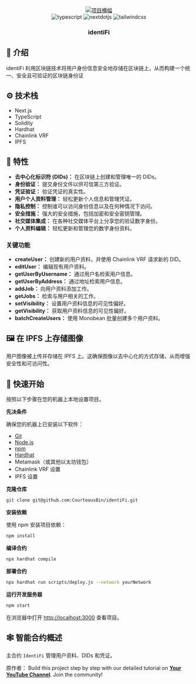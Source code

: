 
<div align="center">
  <br />
    <a href="https://www.youtube.com/watch?v=OpL5Q7Zc7qk" target="_blank">
      <img src="https://i.postimg.cc/26LnpVqZ/test1-copy.jpg" alt="项目横幅">
    </a>
  
  <br />

  <div>
    <img src="https://img.shields.io/badge/-TypeScript-black?style=for-the-badge&logoColor=white&logo=typescript&color=3178C6" alt="typescript" />
    <img src="https://img.shields.io/badge/-Next_JS-black?style=for-the-badge&logoColor=white&logo=nextdotjs&color=000000" alt="nextdotjs" />
    <img src="https://img.shields.io/badge/-Tailwind_CSS-black?style=for-the-badge&logoColor=white&logo=tailwindcss&color=06B6D4" alt="tailwindcss" />
  </div>

  <h3 align="center">identiFi</h3>
</div>

## <a name="introduction">🤖 介绍</a>

identiFi 利用区块链技术将用户身份信息安全地存储在区块链上，从而构建一个统一、安全且可验证的区块链身份证

## <a name="tech-stack">⚙️ 技术栈</a>

- Next.js
- TypeScript
- Solidity
- Hardhat
- Chainlink VRF
- IPFS

## <a name="features">🔋 特性</a>

- **去中心化标识符 (DIDs)：** 在区块链上创建和管理唯一的 DIDs。
- **身份验证：** 提交身份文件以供可信第三方验证。
- **凭证验证：** 验证凭证的真实性。
- **用户个人资料管理：** 轻松更新个人信息和管理凭证。
- **隐私控制：** 控制谁可以访问身份信息以及在何种情况下访问。
- **安全措施：** 强大的安全措施，包括加密和安全密钥管理。
- **社交媒体集成：** 在各种社交媒体平台上分享您的验证数字身份。
- **个人资料编辑：** 轻松更新和管理您的数字身份资料。


### 关键功能

- **createUser：** 创建新的用户资料，并使用 Chainlink VRF 请求新的 DID。
- **editUser：** 编辑现有用户资料。
- **getUserByUsername：** 通过用户名检索用户信息。
- **getUserByAddress：** 通过地址检索用户信息。
- **addJob：** 向用户资料添加工作。
- **getJobs：** 检索与用户相关的工作。
- **setVisibility：** 设置用户资料信息的可见性偏好。
- **getVisibility：** 获取用户资料信息的可见性偏好。
- **batchCreateUsers：** 使用 Monobean 批量创建多个用户资料。

## <a name="storing-images-on-ipfs">🖼️ 在 IPFS 上存储图像</a>

用户图像被上传并存储在 IPFS 上。这确保图像以去中心化的方式存储，从而增强安全性和可访问性。


## <a name="quick-start">🤸 快速开始</a>

按照以下步骤在您的机器上本地设置项目。

**先决条件**

确保您的机器上已安装以下软件：

- [Git](https://git-scm.com/)
- [Node.js](https://nodejs.org/en)
- [npm](https://www.npmjs.com/)
- [Hardhat](https://hardhat.org/)
- Metamask（或其他以太坊钱包）
- Chainlink VRF 设置
- IPFS 设置

**克隆仓库**

```bash
git clone git@github.com:CourteousBin/identiFi.git
```

**安装依赖**

使用 npm 安装项目依赖：

```bash
npm install
```

**编译合约**

```bash
npx hardhat compile
```

**部署合约**

```bash
npx hardhat run scripts/deploy.js --network yourNetwork
```

**运行开发服务器**

```bash
npm start
```

在浏览器中打开 [http://localhost:3000](http://localhost:3000) 查看项目。

## <a name="smart-contract-overview">🕸️ 智能合约概述</a>

主合约 `IdentiFi` 管理用户资料、DIDs 和凭证。


原作者：
Build this project step by step with our detailed tutorial on <a href="https://www.youtube.com/@albertmends" target="_blank"><b>Your YouTube Channel</b></a>. Join the community!
